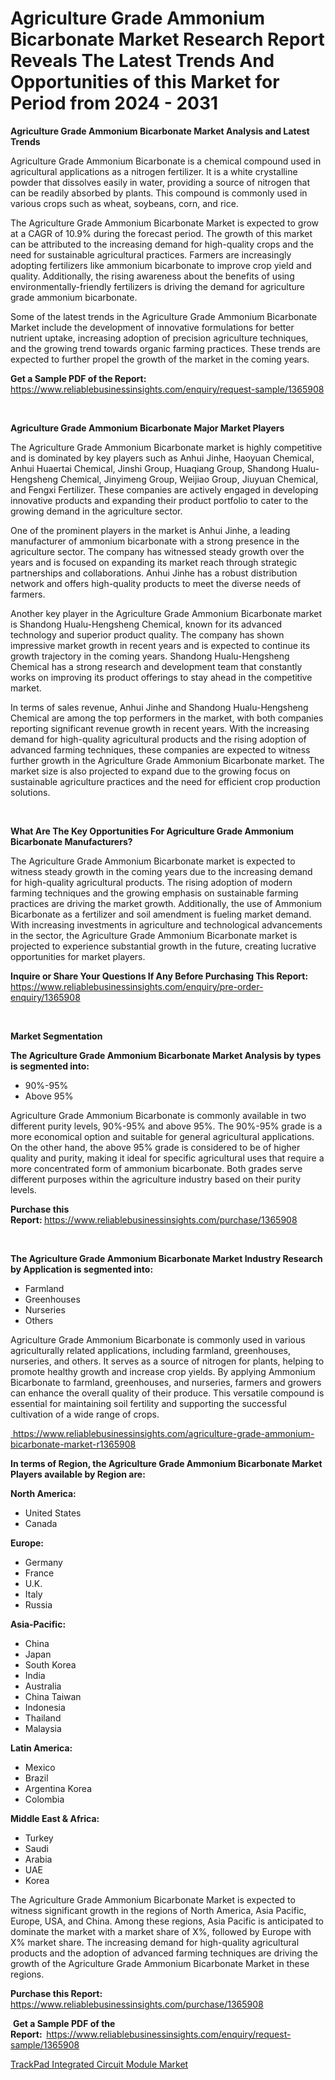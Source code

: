 <p><h1>Agriculture Grade Ammonium Bicarbonate Market Research Report Reveals The Latest Trends And Opportunities of this Market for Period from 2024 - 2031</h1></p><p><strong>Agriculture Grade Ammonium Bicarbonate Market Analysis and Latest Trends</strong></p>
<p><p>Agriculture Grade Ammonium Bicarbonate is a chemical compound used in agricultural applications as a nitrogen fertilizer. It is a white crystalline powder that dissolves easily in water, providing a source of nitrogen that can be readily absorbed by plants. This compound is commonly used in various crops such as wheat, soybeans, corn, and rice.</p><p>The Agriculture Grade Ammonium Bicarbonate Market is expected to grow at a CAGR of 10.9% during the forecast period. The growth of this market can be attributed to the increasing demand for high-quality crops and the need for sustainable agricultural practices. Farmers are increasingly adopting fertilizers like ammonium bicarbonate to improve crop yield and quality. Additionally, the rising awareness about the benefits of using environmentally-friendly fertilizers is driving the demand for agriculture grade ammonium bicarbonate.</p><p>Some of the latest trends in the Agriculture Grade Ammonium Bicarbonate Market include the development of innovative formulations for better nutrient uptake, increasing adoption of precision agriculture techniques, and the growing trend towards organic farming practices. These trends are expected to further propel the growth of the market in the coming years.</p></p>
<p><strong>Get a Sample PDF of the Report:&nbsp;</strong> <a href="https://www.reliablebusinessinsights.com/enquiry/request-sample/1365908">https://www.reliablebusinessinsights.com/enquiry/request-sample/1365908</a></p>
<p>&nbsp;</p>
<p><strong>Agriculture Grade Ammonium Bicarbonate Major Market Players</strong></p>
<p><p>The Agriculture Grade Ammonium Bicarbonate market is highly competitive and is dominated by key players such as Anhui Jinhe, Haoyuan Chemical, Anhui Huaertai Chemical, Jinshi Group, Huaqiang Group, Shandong Hualu-Hengsheng Chemical, Jinyimeng Group, Weijiao Group, Jiuyuan Chemical, and Fengxi Fertilizer. These companies are actively engaged in developing innovative products and expanding their product portfolio to cater to the growing demand in the agriculture sector.</p><p>One of the prominent players in the market is Anhui Jinhe, a leading manufacturer of ammonium bicarbonate with a strong presence in the agriculture sector. The company has witnessed steady growth over the years and is focused on expanding its market reach through strategic partnerships and collaborations. Anhui Jinhe has a robust distribution network and offers high-quality products to meet the diverse needs of farmers.</p><p>Another key player in the Agriculture Grade Ammonium Bicarbonate market is Shandong Hualu-Hengsheng Chemical, known for its advanced technology and superior product quality. The company has shown impressive market growth in recent years and is expected to continue its growth trajectory in the coming years. Shandong Hualu-Hengsheng Chemical has a strong research and development team that constantly works on improving its product offerings to stay ahead in the competitive market.</p><p>In terms of sales revenue, Anhui Jinhe and Shandong Hualu-Hengsheng Chemical are among the top performers in the market, with both companies reporting significant revenue growth in recent years. With the increasing demand for high-quality agricultural products and the rising adoption of advanced farming techniques, these companies are expected to witness further growth in the Agriculture Grade Ammonium Bicarbonate market. The market size is also projected to expand due to the growing focus on sustainable agriculture practices and the need for efficient crop production solutions.</p></p>
<p>&nbsp;</p>
<p><strong>What Are The Key Opportunities For Agriculture Grade Ammonium Bicarbonate Manufacturers?</strong></p>
<p><p>The Agriculture Grade Ammonium Bicarbonate market is expected to witness steady growth in the coming years due to the increasing demand for high-quality agricultural products. The rising adoption of modern farming techniques and the growing emphasis on sustainable farming practices are driving the market growth. Additionally, the use of Ammonium Bicarbonate as a fertilizer and soil amendment is fueling market demand. With increasing investments in agriculture and technological advancements in the sector, the Agriculture Grade Ammonium Bicarbonate market is projected to experience substantial growth in the future, creating lucrative opportunities for market players.</p></p>
<p><strong>Inquire or Share Your Questions If Any Before Purchasing This Report:</strong> <a href="https://www.reliablebusinessinsights.com/enquiry/pre-order-enquiry/1365908">https://www.reliablebusinessinsights.com/enquiry/pre-order-enquiry/1365908</a></p>
<p>&nbsp;</p>
<p><strong>Market Segmentation</strong></p>
<p><strong>The Agriculture Grade Ammonium Bicarbonate Market Analysis by types is segmented into:</strong></p>
<p><ul><li>90%-95%</li><li>Above 95%</li></ul></p>
<p><p>Agriculture Grade Ammonium Bicarbonate is commonly available in two different purity levels, 90%-95% and above 95%. The 90%-95% grade is a more economical option and suitable for general agricultural applications. On the other hand, the above 95% grade is considered to be of higher quality and purity, making it ideal for specific agricultural uses that require a more concentrated form of ammonium bicarbonate. Both grades serve different purposes within the agriculture industry based on their purity levels.</p></p>
<p><strong>Purchase this Report:&nbsp;</strong><a href="https://www.reliablebusinessinsights.com/purchase/1365908">https://www.reliablebusinessinsights.com/purchase/1365908</a></p>
<p>&nbsp;</p>
<p><strong>The Agriculture Grade Ammonium Bicarbonate Market Industry Research by Application is segmented into:</strong></p>
<p><ul><li>Farmland</li><li>Greenhouses</li><li>Nurseries</li><li>Others</li></ul></p>
<p><p>Agriculture Grade Ammonium Bicarbonate is commonly used in various agriculturally related applications, including farmland, greenhouses, nurseries, and others. It serves as a source of nitrogen for plants, helping to promote healthy growth and increase crop yields. By applying Ammonium Bicarbonate to farmland, greenhouses, and nurseries, farmers and growers can enhance the overall quality of their produce. This versatile compound is essential for maintaining soil fertility and supporting the successful cultivation of a wide range of crops.</p></p>
<p><a href="https://www.reliablebusinessinsights.com/agriculture-grade-ammonium-bicarbonate-market-r1365908">&nbsp;https://www.reliablebusinessinsights.com/agriculture-grade-ammonium-bicarbonate-market-r1365908</a></p>
<p><strong>In terms of Region, the Agriculture Grade Ammonium Bicarbonate Market Players available by Region are:</strong></p>
<p>
    <p> <strong> North America: </strong>
        <ul>
            <li>United States</li>
            <li>Canada</li>
        </ul>
        </p> 
    <p> <strong> Europe: </strong>
        <ul>
            <li>Germany</li>
            <li>France</li>
            <li>U.K.</li>
            <li>Italy</li>
            <li>Russia</li>
        </ul>
        </p> 
    <p> <strong> Asia-Pacific: </strong>
        <ul>
            <li>China</li>
            <li>Japan</li>
            <li>South Korea</li>
            <li>India</li>
            <li>Australia</li>
            <li>China Taiwan</li>
            <li>Indonesia</li>
            <li>Thailand</li>
            <li>Malaysia</li>
        </ul>
        </p> 
    <p> <strong> Latin America: </strong>
        <ul>
            <li>Mexico</li>
            <li>Brazil</li>
            <li>Argentina Korea</li>
            <li>Colombia</li>
        </ul>
        </p> 
    <p> <strong> Middle East & Africa: </strong>
        <ul>
            <li>Turkey</li>
            <li>Saudi</li>
            <li>Arabia</li>
            <li>UAE</li>
            <li>Korea</li>
        </ul>
    </p>
    </p>
<p><p>The Agriculture Grade Ammonium Bicarbonate Market is expected to witness significant growth in the regions of North America, Asia Pacific, Europe, USA, and China. Among these regions, Asia Pacific is anticipated to dominate the market with a market share of X%, followed by Europe with X% market share. The increasing demand for high-quality agricultural products and the adoption of advanced farming techniques are driving the growth of the Agriculture Grade Ammonium Bicarbonate Market in these regions.</p></p>
<p><strong>Purchase this Report: </strong><a href="https://www.reliablebusinessinsights.com/purchase/1365908">https://www.reliablebusinessinsights.com/purchase/1365908</a></p>
<p>&nbsp;<strong>Get a Sample PDF of the Report:&nbsp;&nbsp;</strong><a href="https://www.reliablebusinessinsights.com/enquiry/request-sample/1365908">https://www.reliablebusinessinsights.com/enquiry/request-sample/1365908</a></p>
<p><strong></strong></p>
<p><p><a href="https://www.linkedin.com/pulse/trackpad-integrated-circuit-module-market-insight-trends-growth-ehqae?trackingId=79vb3vvAbwVkASE5EBVfaA%3D%3D">TrackPad Integrated Circuit Module Market</a></p></p>